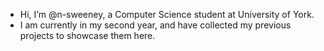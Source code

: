 - Hi, I’m @n-sweeney, a Computer Science student at University of York.
- I am currently in my second year, and have collected my previous projects to showcase them here.


<!---
n-sweeney/n-sweeney is a ✨ special ✨ repository because its `README.md` (this file) appears on your GitHub profile.
You can click the Preview link to take a look at your changes.
--->
